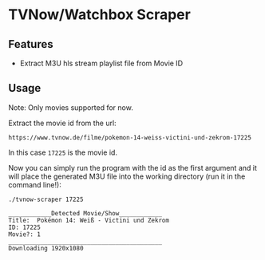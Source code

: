 # TVNow/Watchbox Scraper

## Features

* Extract M3U hls stream playlist file from Movie ID

## Usage

Note: Only movies supported for now.

Extract the movie id from the url:

```
https://www.tvnow.de/filme/pokemon-14-weiss-victini-und-zekrom-17225
```

In this case `17225` is the movie id.

Now you can simply run the program with the id as the first argument and it will place the generated M3U file into the working directory (run it in the command line!):

```
./tvnow-scraper 17225

____________Detected Movie/Show____________
Title:	Pokémon 14: Weiß - Victini und Zekrom
ID:	17225
Movie?:	1
___________________________________________
Downloading 1920x1080
```

